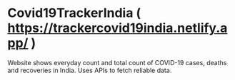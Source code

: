 # Covid19TrackerIndia ( https://trackercovid19india.netlify.app/ )
Website shows everyday count and total count of COVID-19 cases, deaths and recoveries in India. Uses APIs to fetch reliable data.
<br>
<br><br>


